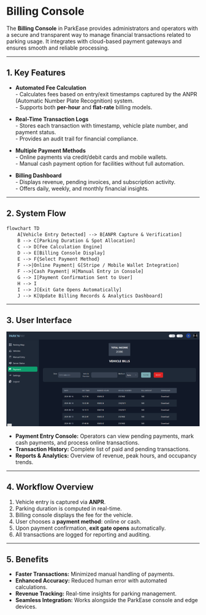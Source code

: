# Billing Console

The **Billing Console** in ParkEase provides administrators and operators with a secure and transparent way to manage financial transactions related to parking usage. It integrates with cloud-based payment gateways and ensures smooth and reliable processing.

---

## 1. Key Features

- **Automated Fee Calculation**  
        - Calculates fees based on entry/exit timestamps captured by the ANPR (Automatic Number Plate Recognition) system.  
        - Supports both **per-hour** and **flat-rate** billing models.  

- **Real-Time Transaction Logs**  
        - Stores each transaction with timestamp, vehicle plate number, and payment status.  
        - Provides an audit trail for financial compliance.  

- **Multiple Payment Methods**  
        - Online payments via credit/debit cards and mobile wallets.  
        - Manual cash payment option for facilities without full automation.  

- **Billing Dashboard**  
        - Displays revenue, pending invoices, and subscription activity.  
        - Offers daily, weekly, and monthly financial insights.  

---

## 2. System Flow

```mermaid
flowchart TD
    A[Vehicle Entry Detected] --> B[ANPR Capture & Verification]
    B --> C[Parking Duration & Spot Allocation]
    C --> D[Fee Calculation Engine]
    D --> E[Billing Console Display]
    E --> F{Select Payment Method}
    F -->|Online Payment| G[Stripe / Mobile Wallet Integration]
    F -->|Cash Payment| H[Manual Entry in Console]
    G --> I[Payment Confirmation Sent to User]
    H --> I
    I --> J[Exit Gate Opens Automatically]
    J --> K[Update Billing Records & Analytics Dashboard]
```

---

## 3. User Interface

<p align="center">
  <img src="../../images/billing-dashboard-placeholder.jpg" alt="Billing Dashboard" width="800">
</p>

- **Payment Entry Console:** Operators can view pending payments, mark cash payments, and process online transactions.  
- **Transaction History:** Complete list of paid and pending transactions.  
- **Reports & Analytics:** Overview of revenue, peak hours, and occupancy trends.

---

## 4. Workflow Overview

1. Vehicle entry is captured via **ANPR**.  
2. Parking duration is computed in real-time.  
3. Billing console displays the fee for the vehicle.  
4. User chooses a **payment method**: online or cash.  
5. Upon payment confirmation, **exit gate opens** automatically.  
6. All transactions are logged for reporting and auditing.

---

## 5. Benefits

- **Faster Transactions:** Minimized manual handling of payments.  
- **Enhanced Accuracy:** Reduced human error with automated calculations.  
- **Revenue Tracking:** Real-time insights for parking management.  
- **Seamless Integration:** Works alongside the ParkEase console and edge devices.


